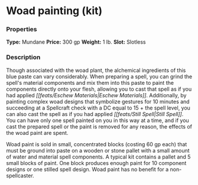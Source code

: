 ﻿---
Title: "Woad painting (kit)"
Type: "Mundane"
Price: "300 gp"
Weight: "1 lb."
Slot: "Slotless"
Description: |
  "Though associated with the woad plant, the alchemical ingredients of this blue paste can vary considerably. When preparing a spell, you can grind the spell's material components and mix them into this paste to paint the components directly onto your flesh, allowing you to cast that spell as if you had applied Eschew Materials. Additionally, by painting complex woad designs that symbolize gestures for 10 minutes and succeeding at a Spellcraft check with a DC equal to 15 + the spell level, you can also cast the spell as if you had applied Still Spell. You can have only one spell painted on you in this way at a time, and if you cast the prepared spell or the paint is removed for any reason, the effects of the woad paint are spent.
  Woad paint is sold in small, concentrated blocks (costing 60 gp each) that must be ground into paste on a wooden or stone pallet with a small amount of water and material spell components. A typical kit contains a pallet and 5 small blocks of paint. One block produces enough paint for 10 component designs or one stilled spell design. Woad paint has no benefit for a non-spellcaster."
Sources: "['Advanced Class Guide']"
---

# Woad painting (kit)

### Properties

**Type:** Mundane **Price:** 300 gp **Weight:** 1 lb. **Slot:** Slotless

### Description

Though associated with the woad plant, the alchemical ingredients of this blue paste can vary considerably. When preparing a spell, you can grind the spell's material components and mix them into this paste to paint the components directly onto your flesh, allowing you to cast that spell as if you had applied _[[feats/Eschew Materials|Eschew Materials]]_. Additionally, by painting complex woad designs that symbolize gestures for 10 minutes and succeeding at a Spellcraft check with a DC equal to 15 + the spell level, you can also cast the spell as if you had applied _[[feats/Still Spell|Still Spell]]_. You can have only one spell painted on you in this way at a time, and if you cast the prepared spell or the paint is removed for any reason, the effects of the woad paint are spent.

Woad paint is sold in small, concentrated blocks (costing 60 gp each) that must be ground into paste on a wooden or stone pallet with a small amount of water and material spell components. A typical kit contains a pallet and 5 small blocks of paint. One block produces enough paint for 10 component designs or one stilled spell design. Woad paint has no benefit for a non-spellcaster.

